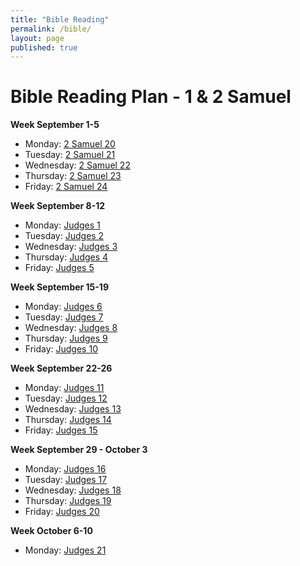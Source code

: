 ```yaml
---
title: "Bible Reading"
permalink: /bible/
layout: page
published: true
---
```


# Bible Reading Plan - 1 & 2 Samuel

**Week September 1-5**
- Monday: [2 Samuel 20](https://www.esv.org/2+Samuel+20/)
- Tuesday: [2 Samuel 21](https://www.esv.org/2+Samuel+21/)
- Wednesday: [2 Samuel 22](https://www.esv.org/2+Samuel+22/)
- Thursday: [2 Samuel 23](https://www.esv.org/2+Samuel+23/)
- Friday: [2 Samuel 24](https://www.esv.org/2+Samuel+24/)

**Week September 8-12**
- Monday: [Judges 1](https://www.esv.org/Judges+1/)
- Tuesday: [Judges 2](https://www.esv.org/Judges+2/)
- Wednesday: [Judges 3](https://www.esv.org/Judges+3/)
- Thursday: [Judges 4](https://www.esv.org/Judges+4/)
- Friday: [Judges 5](https://www.esv.org/Judges+5/)

**Week September 15-19**
- Monday: [Judges 6](https://www.esv.org/Judges+6/)
- Tuesday: [Judges 7](https://www.esv.org/Judges+7/)
- Wednesday: [Judges 8](https://www.esv.org/Judges+8/)
- Thursday: [Judges 9](https://www.esv.org/Judges+9/)
- Friday: [Judges 10](https://www.esv.org/Judges+10/)

**Week September 22-26**
- Monday: [Judges 11](https://www.esv.org/Judges+11/)
- Tuesday: [Judges 12](https://www.esv.org/Judges+12/)
- Wednesday: [Judges 13](https://www.esv.org/Judges+13/)
- Thursday: [Judges 14](https://www.esv.org/Judges+14/)
- Friday: [Judges 15](https://www.esv.org/Judges+15/)

**Week September 29 - October 3**
- Monday: [Judges 16](https://www.esv.org/Judges+16/)
- Tuesday: [Judges 17](https://www.esv.org/Judges+17/)
- Wednesday: [Judges 18](https://www.esv.org/Judges+18/)
- Thursday: [Judges 19](https://www.esv.org/Judges+19/)
- Friday: [Judges 20](https://www.esv.org/Judges+20/)

**Week October 6-10**
- Monday: [Judges 21](https://www.esv.org/Judges+21/)